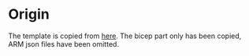 # Origin

The template is copied from [here](https://github.com/az140mp/azure-quickstart-templates/tree/master/demos/nested-vms-in-virtual-network). The bicep part only has been copied, ARM json files have been omitted.
